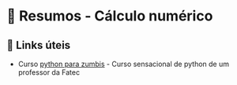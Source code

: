 # 📖 Resumos - Cálculo numérico

## 🔗 Links úteis

- Curso [python para zumbis](https://www.pycursos.com/python-para-zumbis/) - Curso sensacional de python de um professor da Fatec
